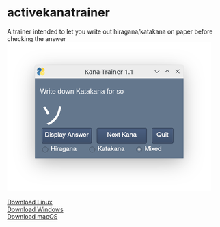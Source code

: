 # activekanatrainer
A trainer intended to let you write out hiragana/katakana on paper before checking the answer
![alt text](https://github.com/vdettmer/activekanatrainer/blob/main/gui.png?raw=true)

<a href="https://github.com/vdettmer/activekanatrainer/releases/download/v1.1.1/kanatrainer_linux_x86_64">Download Linux</a><br />
<a href="https://github.com/vdettmer/activekanatrainer/releases/download/v1.1.1/kanatrainer_win_x86_64.exe">Download Windows</a><br />
<a href="https://github.com/vdettmer/activekanatrainer/releases/download/v1.1.1/kanatrainer_mac_x86_64.zip">Download macOS</a>
